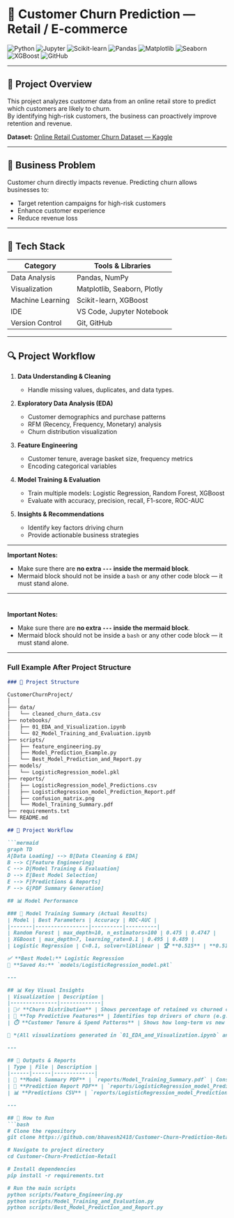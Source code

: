 # 🛒 Customer Churn Prediction — Retail / E-commerce

![Python](https://img.shields.io/badge/Python-3.10%2B-blue?logo=python)
![Jupyter](https://img.shields.io/badge/Jupyter-Notebook-orange?logo=jupyter)
![Scikit-learn](https://img.shields.io/badge/Scikit--Learn-Modeling-yellow?logo=scikit-learn)
![Pandas](https://img.shields.io/badge/Pandas-Data%20Analysis-150458?logo=pandas)
![Matplotlib](https://img.shields.io/badge/Matplotlib-Visualization-blue)
![Seaborn](https://img.shields.io/badge/Seaborn-EDA-9cf)
![XGBoost](https://img.shields.io/badge/XGBoost-Model%20Boosting-orange)
![GitHub](https://img.shields.io/badge/Project-Portfolio-green)

---

## 📌 Project Overview
This project analyzes customer data from an online retail store to predict which customers are likely to churn.  
By identifying high-risk customers, the business can proactively improve retention and revenue.

**Dataset:** [Online Retail Customer Churn Dataset — Kaggle](https://www.kaggle.com/datasets/hassaneskikri/online-retail-customer-churn-dataset)

---

## 🎯 Business Problem
Customer churn directly impacts revenue. Predicting churn allows businesses to:  
- Target retention campaigns for high-risk customers  
- Enhance customer experience  
- Reduce revenue loss  

---

## 🧰 Tech Stack
| Category | Tools & Libraries |
|----------|------------------|
| Data Analysis | Pandas, NumPy |
| Visualization | Matplotlib, Seaborn, Plotly |
| Machine Learning | Scikit-learn, XGBoost |
| IDE | VS Code, Jupyter Notebook |
| Version Control | Git, GitHub |

---

## 🔍 Project Workflow
1. **Data Understanding & Cleaning**  
   - Handle missing values, duplicates, and data types.  

2. **Exploratory Data Analysis (EDA)**  
   - Customer demographics and purchase patterns  
   - RFM (Recency, Frequency, Monetary) analysis  
   - Churn distribution visualization  

3. **Feature Engineering**  
   - Customer tenure, average basket size, frequency metrics  
   - Encoding categorical variables  

4. **Model Training & Evaluation**  
   - Train multiple models: Logistic Regression, Random Forest, XGBoost  
   - Evaluate with accuracy, precision, recall, F1-score, ROC-AUC  

5. **Insights & Recommendations**  
   - Identify key factors driving churn  
   - Provide actionable business strategies  

---

**Important Notes:**
- Make sure there are **no extra `---` inside the mermaid block**.
- Mermaid block should not be inside a `bash` or any other code block — it must stand alone.

---

#
**Important Notes:**
- Make sure there are **no extra `---` inside the mermaid block**.
- Mermaid block should not be inside a `bash` or any other code block — it must stand alone.

---

### Full Example After Project Structure

```markdown
### 📂 Project Structure

CustomerChurnProject/
│
├── data/
│   └── cleaned_churn_data.csv
├── notebooks/
│   ├── 01_EDA_and_Visualization.ipynb
│   └── 02_Model_Training_and_Evaluation.ipynb
├── scripts/
│   ├── feature_engineering.py
│   ├── Model_Prediction_Example.py
│   └── Best_Model_Prediction_and_Report.py
├── models/
│   └── LogisticRegression_model.pkl
├── reports/
│   ├── LogisticRegression_model_Predictions.csv
│   ├── LogisticRegression_model_Prediction_Report.pdf
│   ├── confusion_matrix.png
│   └── Model_Training_Summary.pdf
├── requirements.txt
└── README.md

## 🔄 Project Workflow

```mermaid
graph TD
A[Data Loading] --> B[Data Cleaning & EDA]
B --> C[Feature Engineering]
C --> D[Model Training & Evaluation]
D --> E[Best Model Selection]
E --> F[Predictions & Reports]
F --> G[PDF Summary Generation]

## 📊 Model Performance

### 🧠 Model Training Summary (Actual Results)
| Model | Best Parameters | Accuracy | ROC-AUC |
|-------|-----------------|----------|----------|
| Random Forest | max_depth=10, n_estimators=100 | 0.475 | 0.4747 |
| XGBoost | max_depth=7, learning_rate=0.1 | 0.495 | 0.489 |
| Logistic Regression | C=0.1, solver=liblinear | 🏆 **0.515** | **0.512** |

✅ **Best Model:** Logistic Regression  
📂 **Saved As:** `models/LogisticRegression_model.pkl`

---

## 📊 Key Visual Insights
| Visualization | Description |
|---------------|-------------|
| 🧍‍♂️ **Churn Distribution** | Shows percentage of retained vs churned customers |
| 💸 **Top Predictive Features** | Identifies top drivers of churn (e.g., Total Spend, Last Purchase Days) |
| ⏱️ **Customer Tenure & Spend Patterns** | Shows how long-term vs new customers behave differently |

📁 *(All visualizations generated in `01_EDA_and_Visualization.ipynb` and stored under `/reports/`.)*

---

## 📂 Outputs & Reports
| Type | File | Description |
|------|------|-------------|
| 📘 **Model Summary PDF** | `reports/Model_Training_Summary.pdf` | Consolidated model evaluation |
| 📑 **Prediction Report PDF** | `reports/LogisticRegression_model_Prediction_Report.pdf` | Test predictions with visuals |
| 📊 **Predictions CSV** | `reports/LogisticRegression_model_Predictions.csv` | Actual vs predicted churn with probabilities |

---

## 🚀 How to Run
```bash
# Clone the repository
git clone https://github.com/bhavesh2418/Customer-Churn-Prediction-Retail.git

# Navigate to project directory
cd Customer-Churn-Prediction-Retail

# Install dependencies
pip install -r requirements.txt

# Run the main scripts
python scripts/Feature_Engineering.py
python scripts/Model_Training_and_Evaluation.py
python scripts/Best_Model_Prediction_and_Report.py
